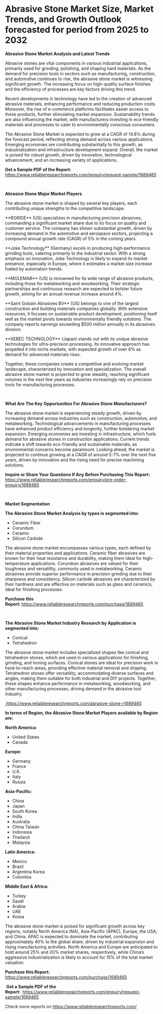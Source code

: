 <p><h1>Abrasive Stone Market Size, Market Trends, and Growth Outlook forecasted for period from 2025 to 2032</h1></p><p><strong>Abrasive Stone Market Analysis and Latest Trends</strong></p>
<p><p>Abrasive stones are vital components in various industrial applications, primarily used for grinding, polishing, and shaping hard materials. As the demand for precision tools in sectors such as manufacturing, construction, and automotive continues to rise, the abrasive stone market is witnessing significant growth. The increasing focus on high-quality surface finishes and the efficiency of processes are key factors driving this trend.</p><p>Recent developments in technology have led to the creation of advanced abrasive materials, enhancing performance and reducing production costs. Moreover, the rise of e-commerce platforms facilitates easier access to these products, further stimulating market expansion. Sustainability trends are also influencing the market, with manufacturers investing in eco-friendly materials and processes to cater to environmentally conscious consumers. </p><p>The Abrasive Stone Market is expected to grow at a CAGR of 14.8% during the forecast period, reflecting strong demand across various applications. Emerging economies are contributing substantially to this growth, as industrialization and infrastructure development expand. Overall, the market is poised for robust growth, driven by innovation, technological advancement, and an increasing variety of applications.</p></p>
<p><strong>Get a Sample PDF of the Report:&nbsp;</strong> <a href="https://www.reliableresearchreports.com/enquiry/request-sample/1689465?utm_campaign=3430&utm_medium=2&utm_source=Github&utm_content=ia&utm_term=26032025&utm_id=abrasive-stone">https://www.reliableresearchreports.com/enquiry/request-sample/1689465</a></p>
<p>&nbsp;</p>
<p><strong>Abrasive Stone Major Market Players</strong></p>
<p><p>The abrasive stone market is shaped by several key players, each contributing unique strengths to the competitive landscape. </p><p>**BORIDE** (US) specializes in manufacturing precision abrasives, commanding a significant market share due to its focus on quality and customer service. The company has shown substantial growth, driven by increasing demand in the automotive and aerospace sectors, projecting a compound annual growth rate (CAGR) of 5% in the coming years.</p><p>**Joke Technology** (Germany) excels in producing high-performance grinding tools, catering primarily to the industrial sector. With a strong emphasis on innovation, Joke Technology is likely to expand its market presence, especially in Europe, where it estimates a market size increase fueled by automation trends.</p><p>**MOLEMAB** (US) is renowned for its wide range of abrasive products, including those for metalworking and woodworking. Their strategic partnerships and continuous research are expected to bolster future growth, aiming for an annual revenue increase around 4%.</p><p>**Saint Gobain Abrasives BV** (US) belongs to one of the largest construction and building materials companies globally. With extensive resources, it focuses on sustainable product development, positioning itself well as the market pivots towards environmentally friendly solutions. The company reports earnings exceeding $500 million annually in its abrasives division.</p><p>**XEBEC TECHNOLOGY** (Japan) stands out with its unique abrasive technologies for ultra-precision processing. Its innovative approach has propelled it into niche markets, with expected growth of over 6% as demand for advanced materials rises.</p><p>Together, these companies create a competitive and evolving market landscape, characterized by innovation and specialization. The overall abrasive stone market is projected to grow steadily, reaching significant volumes in the next few years as industries increasingly rely on precision tools for manufacturing processes.</p></p>
<p>&nbsp;</p>
<p><strong>What Are The Key Opportunities For Abrasive Stone Manufacturers?</strong></p>
<p><p>The abrasive stone market is experiencing steady growth, driven by increasing demand across industries such as construction, automotive, and metalworking. Technological advancements in manufacturing processes have enhanced product efficiency and longevity, further bolstering market expansion. Emerging economies are investing in infrastructure, which fuels demand for abrasive stones in construction applications. Current trends indicate a shift towards eco-friendly and sustainable materials, as environmental concerns become paramount. Looking ahead, the market is projected to continue growing at a CAGR of around 5-7% over the next five years, driven by innovation and the rising need for precise machining solutions.</p></p>
<p><strong>Inquire or Share Your Questions If Any Before Purchasing This Report:</strong> <a href="https://www.reliableresearchreports.com/enquiry/pre-order-enquiry/1689465?utm_campaign=3430&utm_medium=2&utm_source=Github&utm_content=ia&utm_term=26032025&utm_id=abrasive-stone">https://www.reliableresearchreports.com/enquiry/pre-order-enquiry/1689465</a></p>
<p>&nbsp;</p>
<p><strong>Market Segmentation</strong></p>
<p><strong>The Abrasive Stone Market Analysis by types is segmented into:</strong></p>
<p><ul><li>Ceramic Fiber</li><li>Corundum</li><li>Ceramic</li><li>Silicon Carbide</li></ul></p>
<p><p>The abrasive stone market encompasses various types, each defined by their material properties and applications. Ceramic fiber abrasives are known for their heat resistance and durability, making them ideal for high-temperature applications. Corundum abrasives are valued for their toughness and versatility, commonly used in metalworking. Ceramic abrasives provide superior performance in precision grinding due to their sharpness and consistency. Silicon carbide abrasives are characterized by their hardness and are effective on materials such as glass and ceramics, ideal for finishing processes.</p></p>
<p><strong>Purchase this Report:&nbsp;</strong><a href="https://www.reliableresearchreports.com/purchase/1689465?utm_campaign=3430&utm_medium=2&utm_source=Github&utm_content=ia&utm_term=26032025&utm_id=abrasive-stone">https://www.reliableresearchreports.com/purchase/1689465</a></p>
<p>&nbsp;</p>
<p><strong>The Abrasive Stone Market Industry Research by Application is segmented into:</strong></p>
<p><ul><li>Conical</li><li>Tetrahedron</li></ul></p>
<p><p>The abrasive stone market includes specialized shapes like conical and tetrahedron stones, which are used in various applications for finishing, grinding, and honing surfaces. Conical stones are ideal for precision work in hard-to-reach areas, providing effective material removal and shaping. Tetrahedron stones offer versatility, accommodating diverse surfaces and angles, making them suitable for both industrial and DIY projects. Together, these shapes enhance performance in metalworking, woodworking, and other manufacturing processes, driving demand in the abrasive tool industry.</p></p>
<p><a href="https://www.reliableresearchreports.com/abrasive-stone-r1689465?utm_campaign=3430&utm_medium=2&utm_source=Github&utm_content=ia&utm_term=26032025&utm_id=abrasive-stone">&nbsp;https://www.reliableresearchreports.com/abrasive-stone-r1689465</a></p>
<p><strong>In terms of Region, the Abrasive Stone Market Players available by Region are:</strong></p>
<p>
    <p> <strong> North America: </strong>
        <ul>
            <li>United States</li>
            <li>Canada</li>
        </ul>
        </p> 
    <p> <strong> Europe: </strong>
        <ul>
            <li>Germany</li>
            <li>France</li>
            <li>U.K.</li>
            <li>Italy</li>
            <li>Russia</li>
        </ul>
        </p> 
    <p> <strong> Asia-Pacific: </strong>
        <ul>
            <li>China</li>
            <li>Japan</li>
            <li>South Korea</li>
            <li>India</li>
            <li>Australia</li>
            <li>China Taiwan</li>
            <li>Indonesia</li>
            <li>Thailand</li>
            <li>Malaysia</li>
        </ul>
        </p> 
    <p> <strong> Latin America: </strong>
        <ul>
            <li>Mexico</li>
            <li>Brazil</li>
            <li>Argentina Korea</li>
            <li>Colombia</li>
        </ul>
        </p> 
    <p> <strong> Middle East & Africa: </strong>
        <ul>
            <li>Turkey</li>
            <li>Saudi</li>
            <li>Arabia</li>
            <li>UAE</li>
            <li>Korea</li>
        </ul>
    </p>
    </p>
<p><p>The abrasive stone market is poised for significant growth across key regions, notably North America (NA), Asia-Pacific (APAC), Europe, the USA, and China. APAC is expected to dominate the market, contributing approximately 40% to the global share, driven by industrial expansion and rising manufacturing activities. North America and Europe are anticipated to hold around 25% and 20% market shares, respectively, while China’s aggressive industrialization is likely to account for 15% of the total market valuation.</p></p>
<p><strong>Purchase this Report: </strong><a href="https://www.reliableresearchreports.com/purchase/1689465?utm_campaign=3430&utm_medium=2&utm_source=Github&utm_content=ia&utm_term=26032025&utm_id=abrasive-stone">https://www.reliableresearchreports.com/purchase/1689465</a></p>
<p>&nbsp;<strong>Get a Sample PDF of the Report:&nbsp;&nbsp;</strong><a href="https://www.reliableresearchreports.com/enquiry/request-sample/1689465?utm_campaign=3430&utm_medium=2&utm_source=Github&utm_content=ia&utm_term=26032025&utm_id=abrasive-stone">https://www.reliableresearchreports.com/enquiry/request-sample/1689465</a></p>
<p><strong></strong></p>
<p>Check more reports on <a href="https://www.reliableresearchreports.com/?utm_campaign=3430&utm_medium=2&utm_source=Github&utm_content=ia&utm_term=26032025&utm_id=abrasive-stone">https://www.reliableresearchreports.com/</a></p>